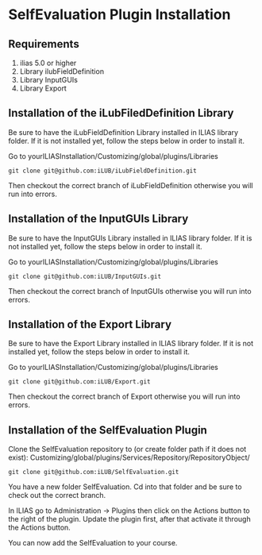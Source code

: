 # SelfEvaluation Plugin Installation

## Requirements

1. ilias 5.0 or higher
2. Library ilubFieldDefinition
3. Library InputGUIs
4. Library Export


## Installation of the iLubFiledDefinition Library

Be sure to have the iLubFieldDefinition Library installed in ILIAS library folder. If it is not installed yet, follow the steps below in order to install it.

Go to yourILIASInstallation/Customizing/global/plugins/Libraries

    git clone git@github.com:iLUB/iLubFieldDefinition.git

Then checkout the correct branch of iLubFieldDefinition otherwise you will run into errors.


## Installation of the InputGUIs Library

Be sure to have the InputGUIs Library installed in ILIAS library folder. If it is not installed yet, follow the steps below in order to install it.

Go to yourILIASInstallation/Customizing/global/plugins/Libraries

    git clone git@github.com:iLUB/InputGUIs.git

Then checkout the correct branch of InputGUIs otherwise you will run into errors.


## Installation of the Export Library

Be sure to have the Export Library installed in ILIAS library folder. If it is not installed yet, follow the steps below in order to install it.

Go to yourILIASInstallation/Customizing/global/plugins/Libraries

    git clone git@github.com:iLUB/Export.git

Then checkout the correct branch of Export otherwise you will run into errors.


## Installation of the SelfEvaluation Plugin

Clone the SelfEvaluation repository to (or create folder path if it does not exist): Customizing/global/plugins/Services/Repository/RepositoryObject/
	
	git clone git@github.com:iLUB/SelfEvaluation.git

You have a new folder SelfEvaluation. Cd into that folder and be sure to check out the correct branch.

In ILIAS go to Administration -> Plugins then click on the Actions button to the right of the plugin. Update the plugin first, after that activate it through the Actions button.

You can now add the SelfEvaluation to your course. 

